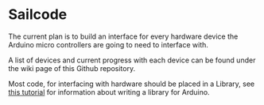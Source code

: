 Sailcode
========

The current plan is to build an interface for every hardware device the
Arduino micro controllers are going to need to interface with.

A list of devices and current progress with each device can be found under the 
wiki page of this Github repository.

Most code, for interfacing with hardware should be placed in a Library, see
[this tutorial](http://arduino.cc/en/Hacking/LibraryTutorial) for information
about writing a library for Arduino.

